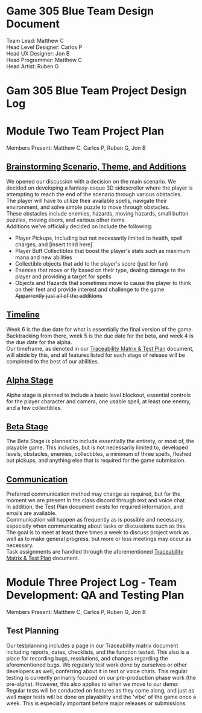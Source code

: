 # Game 305 Blue Team Design Document

Team Lead: Matthew C\
Head Level Designer: Carlos P\
Head UX Designer: Jon B\
Head Programmer: Matthew C\
Head Artist: Ruben G

# Gam 305 Blue Team Project Design Log
# Module Two Team Project Plan
Members Present: Matthew C, Carlos P, Ruben G, Jon B
## <ins>Brainstorming Scenario, Theme, and Additions</ins>
We opened our discussion with a decision on the main scenario. We decided on developing a fantasy-esque 3D sidescroller where the player is attempting to reach the end of the scenario through various obstacles.\
The player will have to utilize their available spells, navigate their environment, and solve simple puzzle to move through obstacles.\
These obstacles include enemies, hazards, moving hazards, small button puzzles, moving doors, and various other items.\
Additions we've officially decided on include the following:
- Player Pickups, Including but not necessarily limited to health, spell charges, and \[insert third here]
- Player Buff Collectibles that boost the player's stats such as maximum mana and new abilities
- Collectible objects that add to the player's score (just for fun)
- Enemies that move or fly based on their type, dealing damage to the player and providing a target for spells
- Objects and Hazards that sometimes move to cause the player to think on their feet and provide interest and challenge to the game\
~~Apparrently just all of the additions~~

## <ins>Timeline</ins>
Week 6 is the due date for what is essentially the final version of the game. Backtracking from there, week 5 is the due date for the beta, and week 4 is the due date for the alpha.\
Our timeframe, as denoted in our [Traceability Matrix & Test Plan](https://docs.google.com/spreadsheets/d/1SxsREcejOCHreUQ_BOJgph043edeALFdYJSkJ14a3J0/edit?gid=1693832793#gid=1693832793) document, will abide by this,
and all features listed for each stage of release will be completed to the best of our abilities.

## <ins>Alpha Stage</ins>
Alpha stage is planned to include a basic level blockout, essential controls for the player character and camera, one usable spell, at least one enemy, and a few collectibles.

## <ins>Beta Stage</ins>
The Beta Stage is planned to include essentially the entirety, or most of, the playable game. This includes, but is not necessarily limited to, developed levels, obstacles, enemies, collectibles,
a minimum of three spells, fleshed out pickups, and anything else that is required for the game submission.

## <ins>Communication</ins>
Preferred communication method may change as required, but for the moment we are present in the class discord through text and voice chat.\
In addition, the Test Plan document exists for required information, and emails are available.\
Communication will happen as frequently as is possible and necessary, especially when communicating about tasks or discussions such as this.\
The goal is to meet at least three times a week to discuss project work as well as to make general progress, but more or less meetings may occur as necessary.\
Task assignments are handled through the aforementioned [Traceability Matrix & Test Plan](https://docs.google.com/spreadsheets/d/1SxsREcejOCHreUQ_BOJgph043edeALFdYJSkJ14a3J0/edit?gid=1693832793#gid=1693832793) document.


# Module Three Project Log - Team Development: QA and Testing Plan
Members Present: Matthew C, Carlos P, Ruben G, Jon B
## Test Planning
Our testplanning includes a page in our Traceability matrix document including reports, dates, checklists, and the function tested.
This also is a place for recording bugs, resolutions, and changes regarding the aforementioned bugs.
We regularly test work done by ourselves or other developers as well, conferring about it in text or voice chats.
This regular testing is currently primarily focused on our pre-production phase work (the pre-alpha).
However, this also applies to when we move to our demo: Regular tests will be conducted on features as they come along,
and just as well major tests will be done on playability and the 'vibe' of the game once a week. This is especially important before major releases or submissions.
